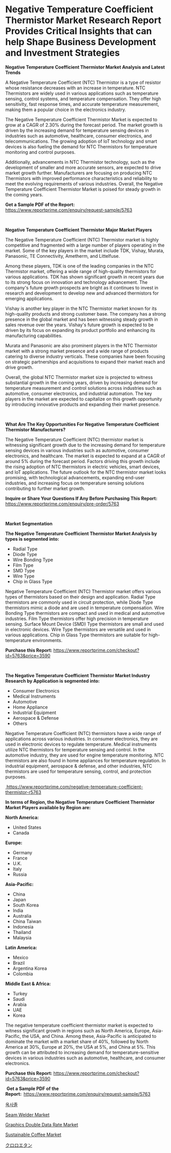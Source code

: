 <p><h1>Negative Temperature Coefficient Thermistor Market Research Report Provides Critical Insights that can help Shape Business Development and Investment Strategies</h1></p><p><strong>Negative Temperature Coefficient Thermistor Market Analysis and Latest Trends</strong></p>
<p><p>A Negative Temperature Coefficient (NTC) Thermistor is a type of resistor whose resistance decreases with an increase in temperature. NTC Thermistors are widely used in various applications such as temperature sensing, control systems, and temperature compensation. They offer high sensitivity, fast response times, and accurate temperature measurement, making them a popular choice in the electronics industry.</p><p>The Negative Temperature Coefficient Thermistor Market is expected to grow at a CAGR of 2.30% during the forecast period. The market growth is driven by the increasing demand for temperature sensing devices in industries such as automotive, healthcare, consumer electronics, and telecommunications. The growing adoption of IoT technology and smart devices is also fueling the demand for NTC Thermistors for temperature monitoring and control purposes.</p><p>Additionally, advancements in NTC Thermistor technology, such as the development of smaller and more accurate sensors, are expected to drive market growth further. Manufacturers are focusing on producing NTC Thermistors with improved performance characteristics and reliability to meet the evolving requirements of various industries. Overall, the Negative Temperature Coefficient Thermistor Market is poised for steady growth in the coming years.</p></p>
<p><strong>Get a Sample PDF of the Report:&nbsp;</strong> <a href="https://www.reportprime.com/enquiry/request-sample/5763">https://www.reportprime.com/enquiry/request-sample/5763</a></p>
<p>&nbsp;</p>
<p><strong>Negative Temperature Coefficient Thermistor Major Market Players</strong></p>
<p><p>The Negative Temperature Coefficient (NTC) Thermistor market is highly competitive and fragmented with a large number of players operating in the market. Some of the key players in the market include TDK, Vishay, Murata, Panasonic, TE Connectivity, Ametherm, and Littelfuse.</p><p>Among these players, TDK is one of the leading companies in the NTC Thermistor market, offering a wide range of high-quality thermistors for various applications. TDK has shown significant growth in recent years due to its strong focus on innovation and technology advancement. The company's future growth prospects are bright as it continues to invest in research and development to develop new and advanced thermistors for emerging applications.</p><p>Vishay is another key player in the NTC Thermistor market known for its high-quality products and strong customer base. The company has a strong presence in the global market and has been witnessing steady growth in sales revenue over the years. Vishay's future growth is expected to be driven by its focus on expanding its product portfolio and enhancing its manufacturing capabilities.</p><p>Murata and Panasonic are also prominent players in the NTC Thermistor market with a strong market presence and a wide range of products catering to diverse industry verticals. These companies have been focusing on strategic partnerships and acquisitions to expand their market reach and drive growth.</p><p>Overall, the global NTC Thermistor market size is projected to witness substantial growth in the coming years, driven by increasing demand for temperature measurement and control solutions across industries such as automotive, consumer electronics, and industrial automation. The key players in the market are expected to capitalize on this growth opportunity by introducing innovative products and expanding their market presence.</p></p>
<p>&nbsp;</p>
<p><strong>What Are The Key Opportunities For Negative Temperature Coefficient Thermistor Manufacturers?</strong></p>
<p><p>The Negative Temperature Coefficient (NTC) thermistor market is witnessing significant growth due to the increasing demand for temperature sensing devices in various industries such as automotive, consumer electronics, and healthcare. The market is expected to expand at a CAGR of around 5% during the forecast period. Factors driving this growth include the rising adoption of NTC thermistors in electric vehicles, smart devices, and IoT applications. The future outlook for the NTC thermistor market looks promising, with technological advancements, expanding end-user industries, and increasing focus on temperature sensing solutions contributing to further market growth.</p></p>
<p><strong>Inquire or Share Your Questions If Any Before Purchasing This Report:</strong> <a href="https://www.reportprime.com/enquiry/pre-order/5763">https://www.reportprime.com/enquiry/pre-order/5763</a></p>
<p>&nbsp;</p>
<p><strong>Market Segmentation</strong></p>
<p><strong>The Negative Temperature Coefficient Thermistor Market Analysis by types is segmented into:</strong></p>
<p><ul><li>Radial Type</li><li>Diode Type</li><li>Wire Bonding Type</li><li>Film Type</li><li>SMD Type</li><li>Wire Type</li><li>Chip in Glass Type</li></ul></p>
<p><p>Negative Temperature Coefficient (NTC) Thermistor market offers various types of thermistors based on their design and application. Radial Type thermistors are commonly used in circuit protection, while Diode Type thermistors mimic a diode and are used in temperature compensation. Wire Bonding Type thermistors are compact and used in medical and automotive industries. Film Type thermistors offer high precision in temperature sensing. Surface Mount Device (SMD) Type thermistors are small and used in electronic devices. Wire Type thermistors are versatile and used in various applications. Chip in Glass Type thermistors are suitable for high-temperature environments.</p></p>
<p><strong>Purchase this Report:&nbsp;</strong><a href="https://www.reportprime.com/checkout?id=5763&price=3590">https://www.reportprime.com/checkout?id=5763&price=3590</a></p>
<p>&nbsp;</p>
<p><strong>The Negative Temperature Coefficient Thermistor Market Industry Research by Application is segmented into:</strong></p>
<p><ul><li>Consumer Electronics</li><li>Medical Instruments</li><li>Automotive</li><li>Home Appliance</li><li>Industrial Equipment</li><li>Aerospace & Defense</li><li>Others</li></ul></p>
<p><p>Negative Temperature Coefficient (NTC) thermistors have a wide range of applications across various industries. In consumer electronics, they are used in electronic devices to regulate temperature. Medical instruments utilize NTC thermistors for temperature sensing and control. In the automotive industry, they are used for engine temperature monitoring. NTC thermistors are also found in home appliances for temperature regulation. In industrial equipment, aerospace & defense, and other industries, NTC thermistors are used for temperature sensing, control, and protection purposes.</p></p>
<p><a href="https://www.reportprime.com/negative-temperature-coefficient-thermistor-r5763">&nbsp;https://www.reportprime.com/negative-temperature-coefficient-thermistor-r5763</a></p>
<p><strong>In terms of Region, the Negative Temperature Coefficient Thermistor Market Players available by Region are:</strong></p>
<p>
    <p> <strong> North America: </strong>
        <ul>
            <li>United States</li>
            <li>Canada</li>
        </ul>
        </p> 
    <p> <strong> Europe: </strong>
        <ul>
            <li>Germany</li>
            <li>France</li>
            <li>U.K.</li>
            <li>Italy</li>
            <li>Russia</li>
        </ul>
        </p> 
    <p> <strong> Asia-Pacific: </strong>
        <ul>
            <li>China</li>
            <li>Japan</li>
            <li>South Korea</li>
            <li>India</li>
            <li>Australia</li>
            <li>China Taiwan</li>
            <li>Indonesia</li>
            <li>Thailand</li>
            <li>Malaysia</li>
        </ul>
        </p> 
    <p> <strong> Latin America: </strong>
        <ul>
            <li>Mexico</li>
            <li>Brazil</li>
            <li>Argentina Korea</li>
            <li>Colombia</li>
        </ul>
        </p> 
    <p> <strong> Middle East & Africa: </strong>
        <ul>
            <li>Turkey</li>
            <li>Saudi</li>
            <li>Arabia</li>
            <li>UAE</li>
            <li>Korea</li>
        </ul>
    </p>
    </p>
<p><p>The negative temperature coefficient thermistor market is expected to witness significant growth in regions such as North America, Europe, Asia-Pacific, the USA, and China. Among these, Asia-Pacific is anticipated to dominate the market with a market share of 40%, followed by North America at 30%, Europe at 20%, the USA at 5%, and China at 5%. This growth can be attributed to increasing demand for temperature-sensitive devices in various industries such as automotive, healthcare, and consumer electronics.</p></p>
<p><strong>Purchase this Report: </strong><a href="https://www.reportprime.com/checkout?id=5763&price=3590">https://www.reportprime.com/checkout?id=5763&price=3590</a></p>
<p>&nbsp;<strong>Get a Sample PDF of the Report:&nbsp;&nbsp;</strong><a href="https://www.reportprime.com/enquiry/request-sample/5763">https://www.reportprime.com/enquiry/request-sample/5763</a></p>
<p><strong></strong></p>
<p><p><a href="https://github.com/vseigx30c9a1j/Market-Research-Report-List-2/blob/main/313556770960.md">옥사졸</a></p><p><a href="https://www.linkedin.com/pulse/seam-welder-market-insight-trends-growth-forecasted-from-2024-fp27c">Seam Welder Market</a></p><p><a href="https://www.linkedin.com/pulse/graphics-double-data-rate-market-share-evolution-growth-trends-pvgwf">Graphics Double Data Rate Market</a></p><p><a href="https://issuu.com/reportprime-2/docs/sustainable-coffee-market-size-2030.pptx">Sustainable Coffee Market</a></p><p><a href="https://github.com/EthanMorar2011/Market-Research-Report-List-1/blob/main/494973574440.md">クロロエタン</a></p></p>